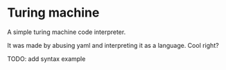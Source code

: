 # Turing machine

A simple turing machine code interpreter.

It was made by abusing yaml and interpreting it as
a language. Cool right?

TODO: add syntax example
